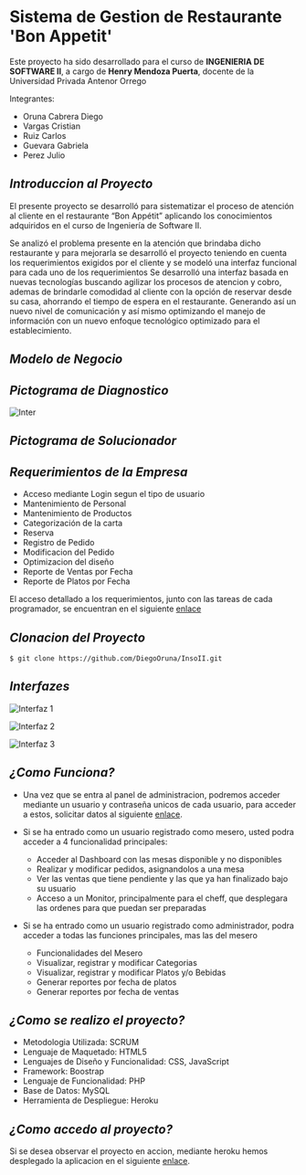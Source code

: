 Sistema de Gestion de Restaurante 'Bon Appetit'
==========

Este proyecto ha sido desarrollado para el curso de **INGENIERIA DE SOFTWARE II**, a cargo de **Henry Mendoza Puerta**, docente de la Universidad Privada Antenor Orrego

Integrantes:
+ Oruna Cabrera Diego
+ Vargas Cristian
+ Ruiz Carlos
+ Guevara Gabriela
+ Perez Julio

***Introduccion al Proyecto***
--------------------
El presente proyecto se desarrolló para sistematizar el proceso de atención al cliente en el restaurante “Bon Appétit” 
aplicando los conocimientos adquiridos en el curso de Ingeniería de Software II.

Se analizó el problema presente en la atención que brindaba dicho restaurante y para mejorarla se desarrolló el proyecto teniendo en cuenta los requerimientos exigidos por el cliente y se modeló una interfaz funcional para cada uno de los requerimientos
Se desarrolló una interfaz basada en nuevas tecnologías buscando agilizar los procesos de atencion y cobro, ademas de brindarle comodidad al cliente con la opción de reservar desde su casa, ahorrando el tiempo de espera en el restaurante.
Generando así un nuevo nivel de comunicación y así mismo optimizando el manejo de información con un nuevo enfoque tecnológico optimizado para el establecimiento.

***Modelo de Negocio***
--------------------

***Pictograma de Diagnostico***
--------------------

![Inter](http://i64.tinypic.com/2dig1tv.png)

***Pictograma de Solucionador***
--------------------


***Requerimientos de la Empresa***
--------------------

+ Acceso mediante Login segun el tipo de usuario
+ Mantenimiento de Personal
+ Mantenimiento de Productos
+ Categorización de la carta
+ Reserva
+ Registro de Pedido
+ Modificacion del Pedido
+ Optimizacion del diseño
+ Reporte de Ventas por Fecha
+ Reporte de Platos por Fecha

El acceso detallado a los requerimientos, junto con las tareas de cada programador, se encuentran en el siguiente [enlace](https://1drv.ms/b/s!AvVTER7F8abOiCjTYmvUzrQ-n3Xo)

***Clonacion del Proyecto***
--------------------
 
`$ git clone https://github.com/DiegoOruna/InsoII.git`

***Interfazes***
--------------------

![Interfaz 1](http://i65.tinypic.com/34rvddx.jpg)

![Interfaz 2](http://i68.tinypic.com/21bit8i.png)

![Interfaz 3](http://i66.tinypic.com/sgijdc.png)



***¿Como Funciona?***
--------------------

- Una vez que se entra al panel de administracion, podremos acceder mediante un usuario y contraseña unicos de cada usuario, para acceder a estos, solicitar datos al siguiente [enlace](https://www.facebook.com/diego.oruna).
- Si se ha entrado como un usuario registrado como mesero, usted podra acceder a 4 funcionalidad principales:
  + Acceder al Dashboard con las mesas disponible y no disponibles
  + Realizar y modificar pedidos, asignandolos a una mesa
  + Ver las ventas que tiene pendiente y las que ya han finalizado bajo su usuario
  + Acceso a un Monitor, principalmente para el cheff, que desplegara las ordenes para que puedan ser preparadas
  
- Si se ha entrado como un usuario registrado como administrador, podra acceder a todas las funciones principales,  mas las del mesero
  + Funcionalidades del Mesero
  + Visualizar, registrar y modificar Categorias
  + Visualizar, registrar y modificar Platos y/o Bebidas
  + Generar reportes por fecha de platos
  + Generar reportes por fecha de ventas
  
***¿Como se realizo el proyecto?***
--------------------

  + Metodologia Utilizada: SCRUM
  + Lenguaje de Maquetado: HTML5
  + Lenguajes de Diseño y Funcionalidad: CSS, JavaScript
  + Framework: Boostrap
  + Lenguaje de Funcionalidad: PHP
  + Base de Datos: MySQL
  + Herramienta de Despliegue: Heroku
  
***¿Como accedo al proyecto?***
--------------------

Si se desea observar el proyecto en accion, mediante heroku hemos desplegado la aplicacion en el siguiente [enlace](https://inso2.herokuapp.com).

  
  
